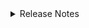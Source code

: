 <details markdown>
<summary>Release Notes</summary>

## 1.0.0 (2024-01-01)

- Copy and paste similar sections at the top of the document as new versions are released.
- All sections need to be within the `<details>` tags.
- Alter the date in the brackets to reflect the actual date when the release has been made.

</details>